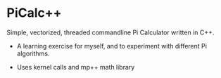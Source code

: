 # PiCalc++

Simple, vectorized, threaded commandline Pi Calculator written in C++.

 - A learning exercise for myself, and to experiment with different Pi algorithms.
 
 - Uses kernel calls and mp++ math library
